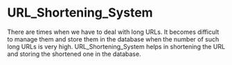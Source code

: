 # URL_Shortening_System
There are times when we have to deal with long URLs. It becomes difficult to manage them and store them in the database when the number of such long URLs is very high. URL_Shortening_System helps in shortening the URL and storing the shortened one in the database.
